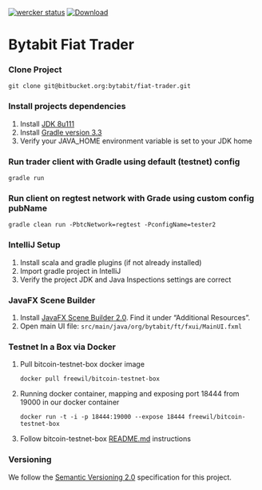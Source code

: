 [![wercker status](https://app.wercker.com/status/4b45baa4a18cf289674fff2d3db7079a/s/master "wercker status")](https://app.wercker.com/project/bykey/4b45baa4a18cf289674fff2d3db7079a) 
[![Download](https://api.bintray.com/packages/bytabit/generic/fiat-trader/images/download.svg) ](https://bintray.com/bytabit/generic/fiat-trader/_latestVersion)

Bytabit Fiat Trader
===================

### Clone Project

```
git clone git@bitbucket.org:bytabit/fiat-trader.git 
```

### Install projects dependencies

1. Install [JDK 8u111](https://jdk8.java.net/download.html)
2. Install [Gradle version 3.3](https://gradle.org/gradle-download/)
3. Verify your JAVA_HOME environment variable is set to your JDK home

### Run trader client with Gradle using default (testnet) config

```
gradle run
```

### Run client on regtest network with Grade using custom config pubName

```
gradle clean run -PbtcNetwork=regtest -PconfigName=tester2
```

### IntelliJ Setup

1. Install scala and gradle plugins (if not already installed)
2. Import gradle project in IntelliJ
3. Verify the project JDK and Java Inspections settings are correct

### JavaFX Scene Builder

1. Install [JavaFX Scene Builder 2.0](http://www.oracle.com/technetwork/java/javase/downloads/index.html). Find it under “Additional Resources”.
2. Open main UI file: ```src/main/java/org/bytabit/ft/fxui/MainUI.fxml```

### Testnet In a Box via Docker

1. Pull bitcoin-testnet-box docker image
    
    ```
    docker pull freewil/bitcoin-testnet-box
    ```

2. Running docker container, mapping and exposing port 18444 from 19000 in our docker container 
    
    ```
    docker run -t -i -p 18444:19000 --expose 18444 freewil/bitcoin-testnet-box
    ```

3. Follow bitcoin-testnet-box [README.md](https://github.com/freewil/bitcoin-testnet-box) instructions

### Versioning

We follow the [Semantic Versioning 2.0](http://semver.org/spec/v2.0.0.html) specification for this project.